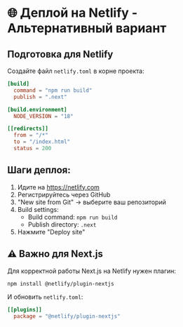 # 🌐 Деплой на Netlify - Альтернативный вариант

## Подготовка для Netlify

Создайте файл `netlify.toml` в корне проекта:

```toml
[build]
  command = "npm run build"
  publish = ".next"

[build.environment]
  NODE_VERSION = "18"

[[redirects]]
  from = "/*"
  to = "/index.html"
  status = 200
```

## Шаги деплоя:

1. Идите на https://netlify.com
2. Регистрируйтесь через GitHub
3. "New site from Git" → выберите ваш репозиторий
4. Build settings:
   - Build command: `npm run build`
   - Publish directory: `.next`
5. Нажмите "Deploy site"

## ⚠️ Важно для Next.js

Для корректной работы Next.js на Netlify нужен плагин:
```bash
npm install @netlify/plugin-nextjs
```

И обновить `netlify.toml`:
```toml
[[plugins]]
  package = "@netlify/plugin-nextjs"
```